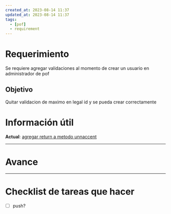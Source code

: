 ```yaml
---
created_at: 2023-08-14 11:37
updated_at: 2023-08-14 11:37
tags:
  - [pof]
  - requirement
---
```



# Requerimiento

Se requiere agregar validaciones al momento de crear un usuario en administrador de pof

## Objetivo

Quitar validacion de maximo en legal id y se pueda crear correctamente


# Información útil

**Actual**:  [agregar return a metodo unnaccent](https://bitbucket.org/nnodes/pof/pull-requests/new?source=add-early-return&t=1)

---
# Avance



---
# Checklist de tareas que hacer 

- [ ] push?